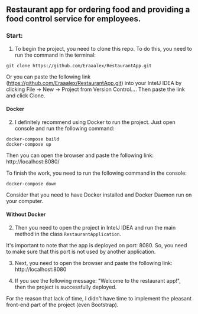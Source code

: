 ## Restaurant app for ordering food and providing a food control service for employees.

### Start:

1. To begin the project, you need to clone this repo. To do this, you need to run the command in the terminal:

```git
git clone https://github.com/Eraaalex/RestaurantApp.git
```

Or you can paste the following link (https://github.com/Eraaalex/RestaurantApp.git) into your IntelJ IDEA 
by clicking File -> New -> Project from Version Control.... Then paste the link and click Clone.

#### Docker

2. I definitely recommend using Docker to run the project. Just open console and run the following command:

```Docker
docker-compose build
docker-compose up
```

Then you can open the browser and paste the following link: http://localhost:8080/

To finish the work, you need to run the following command in the console:

```Docker
docker-compose down
```

Consider that you need to have Docker installed and Docker Daemon run on your computer.

#### Without Docker

2. Then you need to open the project in IntelJ IDEA and run the main method in the class `RestaurantApplication`.

It's important to note that the app is deployed on port: 8080. So, you need to make sure that this port is not used by another application.

3. Next, you need to open the browser and paste the following link: http://localhost:8080

4. If you see the following message: "Welcome to the restaurant app!", then the project is successfully deployed.

For the reason that lack of time, I didn't have time to implement the pleasant front-end part of the project (even Bootstrap).


